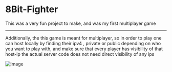 ﻿# 8Bit-Fighter

This was a very fun project to make, and was my first multiplayer game

---

Additionally, the this game is meant for multiplayer, so in order to play
one can host locally by finding their ipv4 , private or public depending on
who you want to play with, and make sure that every player has visibility of that host-ip
the actual server code does not need direct visibility of any ips


![image](https://github.com/user-attachments/assets/bc222d93-efc2-4f91-b820-2fe6baaa527b)
